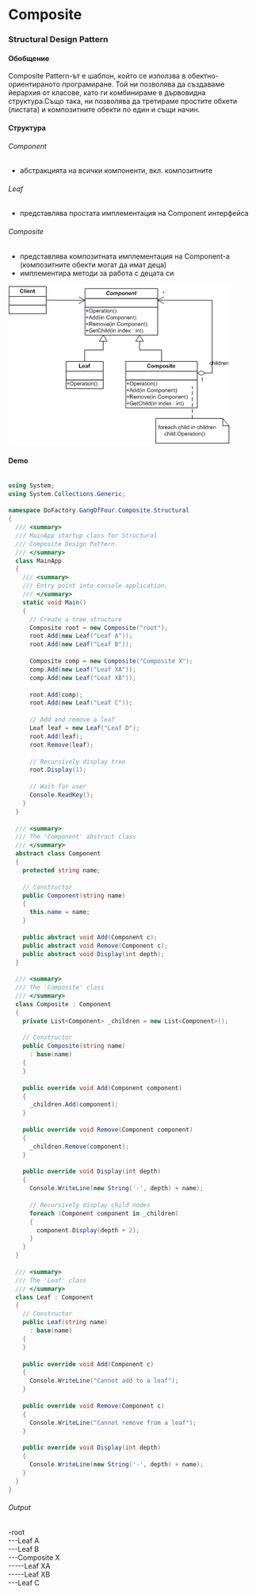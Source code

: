 # Composite
### Structural Design Pattern

#### Обобщение
Composite Pattern-ът е шаблон, който се използва в обектно-ориентираното програмиране. Той ни позволява да създаваме йерархия от класове, като ги комбинираме в дървовидна структура.Също така, ни позволява да третираме простите обкети (листата) и композитните обекти по един и същи начин.

#### Структура
###### Component
* абстракцията на всички компоненти, вкл. композитните

###### Leaf
* представлява простата имплементация на Component интерфейса
 
###### Composite
* представлява композитната имплементация на Component-a (композитните обекти могат да имат деца)
* имплементира методи за работа с децата си

![pattern structure](../Images/composite-diagram.gif)

#### Demo
###### 
~~~c#
using System;
using System.Collections.Generic;

namespace DoFactory.GangOfFour.Composite.Structural
{
  /// <summary>
  /// MainApp startup class for Structural 
  /// Composite Design Pattern.
  /// </summary>
  class MainApp
  {
    /// <summary>
    /// Entry point into console application.
    /// </summary>
    static void Main()
    {
      // Create a tree structure
      Composite root = new Composite("root");
      root.Add(new Leaf("Leaf A"));
      root.Add(new Leaf("Leaf B"));

      Composite comp = new Composite("Composite X");
      comp.Add(new Leaf("Leaf XA"));
      comp.Add(new Leaf("Leaf XB"));

      root.Add(comp);
      root.Add(new Leaf("Leaf C"));

      // Add and remove a leaf
      Leaf leaf = new Leaf("Leaf D");
      root.Add(leaf);
      root.Remove(leaf);

      // Recursively display tree
      root.Display(1);

      // Wait for user
      Console.ReadKey();
    }
  }

  /// <summary>
  /// The 'Component' abstract class
  /// </summary>
  abstract class Component
  {
    protected string name;

    // Constructor
    public Component(string name)
    {
      this.name = name;
    }

    public abstract void Add(Component c);
    public abstract void Remove(Component c);
    public abstract void Display(int depth);
  }

  /// <summary>
  /// The 'Composite' class
  /// </summary>
  class Composite : Component
  {
    private List<Component> _children = new List<Component>();

    // Constructor
    public Composite(string name)
      : base(name)
    {
    }

    public override void Add(Component component)
    {
      _children.Add(component);
    }

    public override void Remove(Component component)
    {
      _children.Remove(component);
    }

    public override void Display(int depth)
    {
      Console.WriteLine(new String('-', depth) + name);

      // Recursively display child nodes
      foreach (Component component in _children)
      {
        component.Display(depth + 2);
      }
    }
  }

  /// <summary>
  /// The 'Leaf' class
  /// </summary>
  class Leaf : Component
  {
    // Constructor
    public Leaf(string name)
      : base(name)
    {
    }

    public override void Add(Component c)
    {
      Console.WriteLine("Cannot add to a leaf");
    }

    public override void Remove(Component c)
    {
      Console.WriteLine("Cannot remove from a leaf");
    }

    public override void Display(int depth)
    {
      Console.WriteLine(new String('-', depth) + name);
    }
  }
}
~~~

###### Output
-root  
---Leaf A  
---Leaf B  
---Composite X  
-----Leaf XA  
-----Leaf XB  
---Leaf C  
